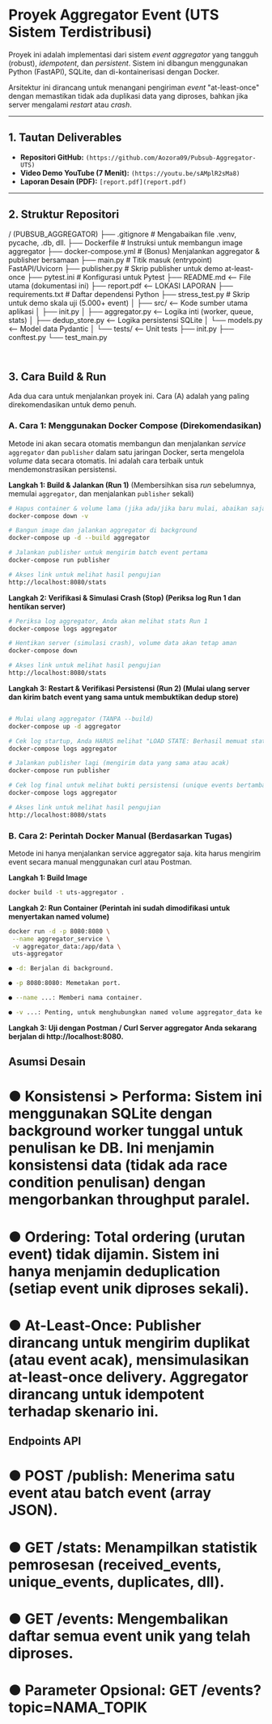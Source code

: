 # Proyek Aggregator Event (UTS Sistem Terdistribusi)

Proyek ini adalah implementasi dari sistem _event aggregator_ yang tangguh (robust), _idempotent_, dan _persistent_. Sistem ini dibangun menggunakan Python (FastAPI), SQLite, dan di-kontainerisasi dengan Docker.

Arsitektur ini dirancang untuk menangani pengiriman _event_ "at-least-once" dengan memastikan tidak ada duplikasi data yang diproses, bahkan jika server mengalami _restart_ atau _crash_.

---

## 1. Tautan Deliverables

- **Repositori GitHub:** `(https://github.com/Aozora09/Pubsub-Aggregator-UTS)`
- **Video Demo YouTube (7 Menit):** `(https://youtu.be/sAMplR2sMa8)`
- **Laporan Desain (PDF):** `[report.pdf](report.pdf)`

---

## 2. Struktur Repositori

/ (PUBSUB_AGGREGATOR) ├── .gitignore # Mengabaikan file .venv, pycache, .db, dll. ├── Dockerfile # Instruksi untuk membangun image aggregator ├── docker-compose.yml # (Bonus) Menjalankan aggregator & publisher bersamaan ├── main.py # Titik masuk (entrypoint) FastAPI/Uvicorn ├── publisher.py # Skrip publisher untuk demo at-least-once ├── pytest.ini # Konfigurasi untuk Pytest ├── README.md <-- File utama (dokumentasi ini) ├── report.pdf <-- LOKASI LAPORAN ├── requirements.txt # Daftar dependensi Python ├── stress_test.py # Skrip untuk demo skala uji (5.000+ event) │ ├── src/ <-- Kode sumber utama aplikasi │ ├── init.py │ ├── aggregator.py <-- Logika inti (worker, queue, stats) │ ├── dedup_store.py <-- Logika persistensi SQLite │ └── models.py <-- Model data Pydantic │ └── tests/ <-- Unit tests ├── init.py ├── conftest.py └── test_main.py

```


```

## 3. Cara Build & Run

Ada dua cara untuk menjalankan proyek ini. Cara (A) adalah yang paling direkomendasikan untuk demo penuh.

### A. Cara 1: Menggunakan Docker Compose (Direkomendasikan)

Metode ini akan secara otomatis membangun dan menjalankan _service_ `aggregator` dan `publisher` dalam satu jaringan Docker, serta mengelola _volume_ data secara otomatis. Ini adalah cara terbaik untuk mendemonstrasikan persistensi.

**Langkah 1: Build & Jalankan (Run 1)**
(Membersihkan sisa _run_ sebelumnya, memulai `aggregator`, dan menjalankan `publisher` sekali)

```bash
# Hapus container & volume lama (jika ada/jika baru mulai, abaikan saja)
docker-compose down -v

# Bangun image dan jalankan aggregator di background
docker-compose up -d --build aggregator

# Jalankan publisher untuk mengirim batch event pertama
docker-compose run publisher

# Akses link untuk melihat hasil pengujian
http://localhost:8080/stats
```

**Langkah 2: Verifikasi & Simulasi Crash (Stop) (Periksa log Run 1 dan hentikan server)**

```bash
# Periksa log aggregator, Anda akan melihat stats Run 1
docker-compose logs aggregator

# Hentikan server (simulasi crash), volume data akan tetap aman
docker-compose down

# Akses link untuk melihat hasil pengujian
http://localhost:8080/stats
```

**Langkah 3: Restart & Verifikasi Persistensi (Run 2) (Mulai ulang server dan kirim batch event yang sama untuk membuktikan dedup store)**
```bash

# Mulai ulang aggregator (TANPA --build)
docker-compose up -d aggregator

# Cek log startup, Anda HARUS melihat "LOAD STATE: Berhasil memuat state..."
docker-compose logs aggregator

# Jalankan publisher lagi (mengirim data yang sama atau acak)
docker-compose run publisher

# Cek log final untuk melihat bukti persistensi (unique events bertambah dgn benar)
docker-compose logs aggregator

# Akses link untuk melihat hasil pengujian
http://localhost:8080/stats
```

### B. Cara 2: Perintah Docker Manual (Berdasarkan Tugas)

Metode ini hanya menjalankan service aggregator saja. kita harus mengirim event secara manual menggunakan curl atau Postman.

**Langkah 1: Build Image**
```bash
docker build -t uts-aggregator .
```

**Langkah 2: Run Container (Perintah ini sudah dimodifikasi untuk menyertakan named volume)**
```bash
docker run -d -p 8080:8080 \
 --name aggregator_service \
 -v aggregator_data:/app/data \
 uts-aggregator
```
```bash
● -d: Berjalan di background.

● -p 8080:8080: Memetakan port.

● --name ...: Memberi nama container.

● -v ...: Penting, untuk menghubungkan named volume aggregator_data ke folder /app/data di container, tempat database SQLite disimpan.
```

**Langkah 3: Uji dengan Postman / Curl Server aggregator Anda sekarang berjalan di http://localhost:8080.**

## Asumsi Desain
# ● Konsistensi > Performa: Sistem ini menggunakan SQLite dengan background worker tunggal untuk penulisan ke DB. Ini menjamin konsistensi data (tidak ada race condition penulisan) dengan mengorbankan throughput paralel.

# ● Ordering: Total ordering (urutan event) tidak dijamin. Sistem ini hanya menjamin deduplication (setiap event unik diproses sekali).

# ● At-Least-Once: Publisher dirancang untuk mengirim duplikat (atau event acak), mensimulasikan at-least-once delivery. Aggregator dirancang untuk idempotent terhadap skenario ini.

## Endpoints API
# ● POST /publish: Menerima satu event atau batch event (array JSON).

# ● GET /stats: Menampilkan statistik pemrosesan (received_events, unique_events, duplicates, dll).

# ● GET /events: Mengembalikan daftar semua event unik yang telah diproses.

# ● Parameter Opsional: GET /events?topic=NAMA_TOPIK
